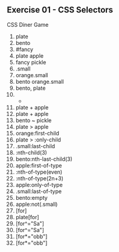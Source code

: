 ## Exercise 01 - CSS Selectors

CSS Diner Game

1. plate
2. bento
3. #fancy
4. plate apple
5. fancy pickle
6. .small
7. orange.small
8. bento orange.small
9. bento, plate
10. *
11. plate + apple
12. plate + apple
13. bento ~ pickle
14. plate > apple
15. orange:first-child
16. plate > :only-child
17. .small:last-child
18. :nth-child(3)
19. bento:nth-last-child(3)
20. apple:first-of-type
21. :nth-of-type(even)
22. :nth-of-type(2n+3)
23. apple:only-of-type
24. .small:last-of-type
25. bento:empty
26. apple:not(.small)
27. [for]
28. plate[for]
29. [for^="Sa"]
30. [for^="Sa"]
31. [for*="obb"]
32. [for*="obb"]

